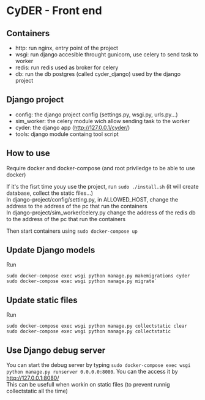CyDER - Front end
======

Containers
-------

- http: run nginx, entry point of the project
- wsgi: run django accesible throught gunicorn, use celery to send task to worker
- redis: run redis used as broker for celery
- db: run the db postgres (called cyder_django) used by the django project

Django project
--------

- config: the django project config (settings.py, wsgi.py, urls.py...)  
- sim_worker: the celery module wich allow sending task to the worker  
- cyder: the django app (http://127.0.0.1/cyder/)
- tools: django module containg tool script

How to use
-------

Require docker and docker-compose (and root priviledge to be able to use docker)

If it's the fisrt time youy use the project, run `sudo ./install.sh` (it will create database, collect the static files...)  
In django-project/config/setting.py, in ALLOWED_HOST, change the address to the address of the pc that run the containers  
In django-project/sim_worker/celery.py change the address of the redis db to the address of the pc that run the containers  

Then start containers using `sudo docker-compose up`  

Update Django models
------

Run
```
sudo docker-compose exec wsgi python manage.py makemigrations cyder
sudo docker-compose exec wsgi python manage.py migrate`
```

Update static files
--------

Run
```
sudo docker-compose exec wsgi python manage.py collectstatic clear
sudo docker-compose exec wsgi python manage.py collectstatic
```

Use Django debug server
-------

You can start the debug server by typing `sudo docker-compose exec wsgi python manage.py runserver 0.0.0.0:8080`. You can the access it by http://127.0.0.1:8080/  
This can be usefull when workin on static files (to prevent runnig collectstatic all the time)
